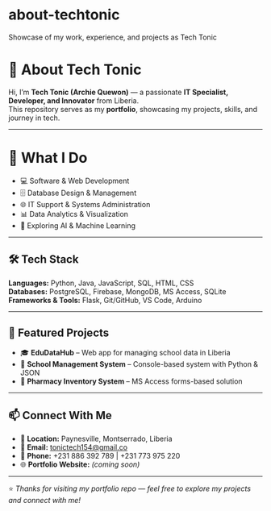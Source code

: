 # about-techtonic
Showcase of my work, experience, and projects as Tech Tonic
# 👋 About Tech Tonic  

Hi, I’m **Tech Tonic (Archie Quewon)** — a passionate **IT Specialist, Developer, and Innovator** from Liberia.  
This repository serves as my **portfolio**, showcasing my projects, skills, and journey in tech.  

---

# 🚀 What I Do  
- 💻 Software & Web Development  
- 🗄️ Database Design & Management  
- 🌐 IT Support & Systems Administration  
- 📊 Data Analytics & Visualization  
- 🤖 Exploring AI & Machine Learning  

---

## 🛠️ Tech Stack  
**Languages:** Python, Java, JavaScript, SQL, HTML, CSS  
**Databases:** PostgreSQL, Firebase, MongoDB, MS Access, SQLite  
**Frameworks & Tools:** Flask, Git/GitHub, VS Code, Arduino  

---

## 📂 Featured Projects  
- 🎓 **EduDataHub** – Web app for managing school data in Liberia  
- 🏫 **School Management System** – Console-based system with Python & JSON  
- 💊 **Pharmacy Inventory System** – MS Access forms-based solution  

---

## 📫 Connect With Me  
- 📍 **Location:** Paynesville, Montserrado, Liberia  
- 📧 **Email:** tonictech154@gmail.co  
- 📱 **Phone:** +231 886 392 789 | +231 773 975 220  
- 🌐 **Portfolio Website:** _(coming soon)_  

---

⭐️ *Thanks for visiting my portfolio repo — feel free to explore my projects and connect with me!*  

